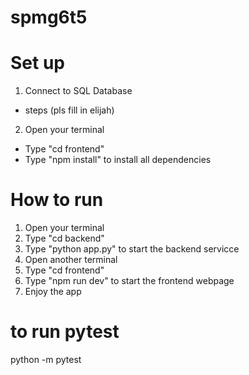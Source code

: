 # spmg6t5

# Set up
1. Connect to SQL Database
- steps (pls fill in elijah)
2. Open your terminal
- Type "cd frontend"
- Type "npm install" to install all dependencies

# How to run
1. Open your terminal
2. Type "cd backend"
3. Type "python app.py" to start the backend servicce
4. Open another terminal
5. Type "cd frontend"
6. Type "npm run dev" to start the frontend webpage
7. Enjoy the app

# to run pytest
python -m pytest